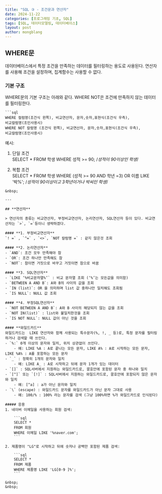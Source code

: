 ```yaml
---
title: "SQL ③ - 조건문과 연산자"
date: 2024-11-22 
categories: [프로그래밍 기초, SQL]
tags: [SQL, 데이터모델링, 데이터베이스]
layout: post
author: mongblang
---
```


## **WHERE문**   
데이터베이스에서 특정 조건을 만족하는 데이터를 필터링하는 용도로 사용된다. 연산자를 사용해 조건을 설정하며, 집계함수는 사용할 수 없다.  

### **기본 구조**  
WHERE문의 기본 구조는 아래와 같다. WHERE NOT은 조건에 만족하지 않는 데이터를 필터링한다.  

    ```sql
    WHERE 컬럼명(조건식 왼쪽), 비교연산자, 문자,숫자,표현식(조건식 우측), 
    비교칼럼명(조인사용시)  
    WHERE NOT 칼럼명 (조건식 왼쪽), 비교연산자, 문자,숫자,표현식(조건식 우측), 
    비교칼럼명(조인사용시)  

예시:  
1. 단일 조건  
SELECT *
FROM 학생
WHERE 성적 >= 90;  /*성적이 90이상인 학생*/

2. 복합 조건  
SELECT * 
FROM 학생
WHERE (성적 >= 90 AND 학년 =3) OR 이름 LIKE '박%'; /*성적이 90이상이고 3학년이거나 박씨인 학생*/
```  
&nbsp;  

---

## **연산자**   

> 연산자의 종류는 비교연산자, 부정비교연산자, 논리연산자, SQL연산자 등이 있다. 비교연산자는 `>`, `=`등이니 생략하겠다.  

#### **1. 부정비교연산자**
`! =` , `^=` , `<>`, `NOT 칼럼명 =` : 같지 않은것 조회  

#### **2. 논리연산자**
- `AND`: 조건 모두 만족해야 참
- `OR`: 조건 하나만 만족해도 참
- `NOT`: 참이면 거짓으로 바꾸고 거짓이면 참으로 바꿈  

#### **3. SQL연산자**  
- `LIKE ‘%비교문자열%’` : 비교 문자열 조회 (‘%’는 모든값을 의미함)
- `BETWEEN A AND B`: A와 B의 사이의 값을 조회
- `IN (list)`: OR 을 의미하며 list 값 중하나만 일치해도 조회됨
- `IS NULL`: NULL 값 조회

#### **4. 부정SQL연산자**  
- `NOT BETWEEN A AND B`: A와 B 사이의 해당되지 않는 값을 조회
- `NOT IN(list)` : list와 불일치한것을 조회
- `IS NOT NULL`: NULL 값이 아닌 것을 조회  

#### **와일드카드**
와일드카드는  LIKE 연산자와 함께 사용되는 특수문자(%, !, _ 등)로, 특정 문자를 필터링하거나 검색할 때 쓰인다.  
- `%:` 0개 이상의 문자와 일치, 위치 상관없이 쓰인다.
    - 예: LIKE %A : A로 끝나는 모든 문자, LIKE A% : A로 시작하는 모든 문자, LIKE %A% : A를 포함하는 모든 문자
- `_` : 정확히 1개의 문자와 일치 
    - 예: LIKE A_ : A로 시작하고 뒤에 문자 1개가 있는 데이터 
- `[]` : SQL서버에서 지원하는 와일드카드로, 괄호안에 포함된 문자 중 하나와 일치
- `[^]` 또는 `[!]` : SQL서버에서 지원하는 와일드카드로, 괄호안에 포함되지 않은 문자와 일치
    - 예: [^a] : a가 아닌 문자와 일치
- `\` (escape) : 와일드카드 문자를 와일드카드가 아닌 문자 그대로 사용 
    - 예: 100/% : 100% 라는 문자를 검색 (그냥 100%하면 %가 와일드카드로 인식된다)  

##### 응용
1. 네이버 이메일을 사용하는 회원 검색: 

    ```sql
    SELECT *
    FROM 회원
    WHERE 이메일 LIKE '%naver.com';
    ```

2. 제품명이 "LG"로 시작하고 뒤에 숫자나 공백만 포함된 제품 검색:  

    ```sql
    SELECT *
    FROM 제품
    WHERE 제품명 LIKE 'LG[0-9 ]%';
    ```

&nbsp;  
&nbsp;  
